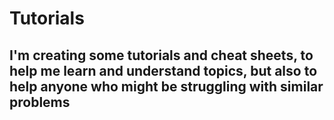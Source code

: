 # Tutorials

## I'm creating some tutorials and cheat sheets, to help me learn and understand topics, but also to help anyone who might be struggling with similar problems

